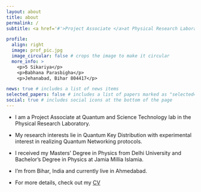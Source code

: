 ```yaml
---
layout: about
title: about
permalink: /
subtitle: <a href='#'>Project Associate </a>at Physical Research Laboratory

profile:
  align: right
  image: prof_pic.jpg
  image_circular: false # crops the image to make it circular
  more_info: >
    <p>5 Sikariya</p>
    <p>Babhana Parasbigha</p>
    <p>Jehanabad, Bihar 804417</p>

news: true # includes a list of news items
selected_papers: false # includes a list of papers marked as "selected={true}"
social: true # includes social icons at the bottom of the page
---
```


* I am a Project Associate at Quantum and Science Technology lab in the Physical Research Laboratory.

* My research interests lie in Quantum Key Distribution with experimental interest in realizing Quantum Networking protocols.

* I received my Masters' Degree in Physics from Delhi University and Bachelor’s Degree in Physics at Jamia Millia Islamia.

* I’m from Bihar, India and currently live in Ahmedabad.

* For more details, check out my [CV](/al-folio/)
